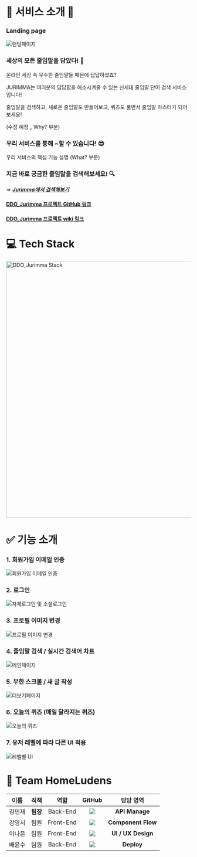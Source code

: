 # 💎 서비스 소개 💎

### Landing page

![랜딩페이지](https://media.discordapp.net/attachments/885202056355397686/892300259458428938/LandingPage_Changed.gif?width=1098&height=549)

### **세상의 모든 줄임말을 담았다! 🤟**

온라인 세상 속 무수한 줄임말들 때문에 답답하셨죠?

JURIMMA는 여러분의 답답함을 해소시켜줄 수 있는 신세대 줄임말 단어 검색 서비스 입니다!

줄임말을 검색하고, 새로운 줄임말도 만들어보고, 퀴즈도 풀면서 줄임말 마스터가 되어보세요!

(수정 예정 \_ Why? 부분)

### **우리 서비스를 통해 ~할 수 있습니다! 😎**

우리 서비스의 핵심 기능 설명
(What? 부분)

### **지금 바로 궁금한 줄임말을 검색해보세요! 🔍**

⇒ **_[Jurimma에서 검색해보기](https://jurimma.com/)_**

#### [DDO_Jurimma 프로젝트 GitHub 링크](https://github.com/codestates/DDO_Jurimma)

#### [DDO_Jurimma 프로젝트 wiki 링크](https://github.com/codestates/DDO_Jurimma/wiki)

# 💻 Tech Stack

<img width="700" alt="DDO_Jurimma Stack" src="https://media.discordapp.net/attachments/878131722296918017/892270332168269864/cf.png?width=858&height=549">

# ✅ 기능 소개

### 1. 회원가입 이메일 인증

![회원가입 이메일 인증](https://media.discordapp.net/attachments/885202056355397686/892300303431528469/Signup_Changed.gif?width=1098&height=549)

### 2. 로그인

![자체로그인 및 소셜로그인]()

### 3. 프로필 이미지 변경

![프로필 이미지 변경](https://media.discordapp.net/attachments/885202056355397686/892300336184819722/Profile_Image_Changed.gif?width=1098&height=549)

### 4. 줄임말 검색 / 실시간 검색어 차트

![메인페이지](https://cdn.discordapp.com/attachments/892308009194258502/892313044955312159/lan2.gif)

### 5. 무한 스크롤 / 새 글 작성

![더보기페이지](https://cdn.discordapp.com/attachments/892308009194258502/892313202753437696/landing22.gif)

### 6. 오늘의 퀴즈 (매일 달라지는 퀴즈)

![오늘의 퀴즈](https://media.discordapp.net/attachments/885202056355397686/892300356795658300/Quiz_Changed.gif?width=1098&height=549)

### 7. 유저 레벨에 따라 다른 UI 적용

![레벨별 UI]()

# 👫 Team HomeLudens

|  이름  |   직책   |   역할    |                                                                                                  GitHub                                                                                                   |     담당 영역      |
| :----: | :------: | :-------: | :-------------------------------------------------------------------------------------------------------------------------------------------------------------------------------------------------------: | :----------------: |
| 김민재 | **팀장** | Back-End  |        <a href="https://github.com/minjman2659"><img src="https://img.shields.io/badge/minjman2659-181717?style=flat-square&logo=github&logoColor=white&link=https://github.com/minjman2659"/></a>        |   **API Manage**   |
| 강영서 |   팀원   | Front-End | <a href="https://github.com/Youngseo-kangg"><img src="https://img.shields.io/badge/Youngseo%2D%2Dkangg-181717?style=flat-square&logo=github&logoColor=white&link=https://github.com/Youngseo-kangg"/></a> | **Component Flow** |
| 이나은 |   팀원   | Front-End |    <a href="https://github.com/Lee-Na-eun"><img src="https://img.shields.io/badge/Lee%2D%2DNa%2D%2Deun-181717?style=flat-square&logo=github&logoColor=white&link=https://github.com/Lee-Na-eun"/></a>     | **UI / UX Design** |
| 배윤수 |   팀원   | Back-End  |            <a href="https://github.com/mniYUNSU"><img src="https://img.shields.io/badge/mniYUNSU-181717?style=flat-square&logo=github&logoColor=white&link=https://github.com/mniYUNSU"/></a>             |     **Deploy**     |
